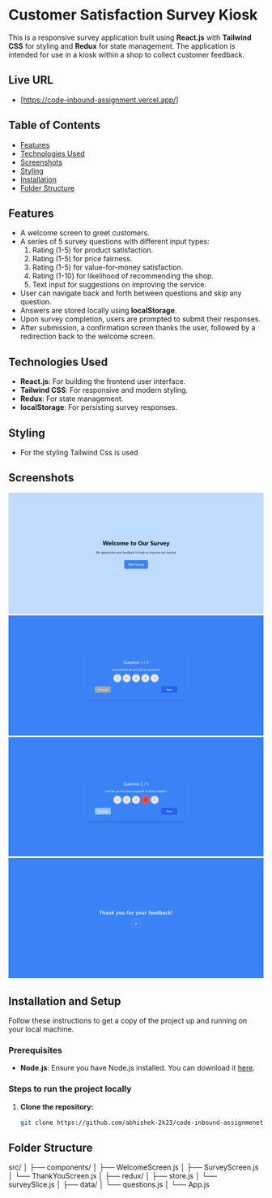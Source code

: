 # Customer Satisfaction Survey Kiosk

This is a responsive survey application built using **React.js** with **Tailwind CSS** for styling and **Redux** for state management. The application is intended for use in a kiosk within a shop to collect customer feedback.

## Live URL 
- [https://code-inbound-assignment.vercel.app/]

## Table of Contents
- [Features](#Features)
- [Technologies Used](#Technologies-Used)
- [Screenshots](#Screenshots)
- [Styling](#Stying)
- [Installation](#installation)
- [Folder Structure](#folder-structure)

## Features

- A welcome screen to greet customers.
- A series of 5 survey questions with different input types:
  1. Rating (1-5) for product satisfaction.
  2. Rating (1-5) for price fairness.
  3. Rating (1-5) for value-for-money satisfaction.
  4. Rating (1-10) for likelihood of recommending the shop.
  5. Text input for suggestions on improving the service.
- User can navigate back and forth between questions and skip any question.
- Answers are stored locally using **localStorage**.
- Upon survey completion, users are prompted to submit their responses.
- After submission, a confirmation screen thanks the user, followed by a redirection back to the welcome screen.

## Technologies Used

- **React.js**: For building the frontend user interface.
- **Tailwind CSS**: For responsive and modern styling.
- **Redux**: For state management.
- **localStorage**: For persisting survey responses.

## Styling
- For the styling Tailwind Css is used

## Screenshots

![Welcome screen](./src/Screenshots/welcome.png)
![Survery Screen](./src/Screenshots/survey.png)
![Answer selected](./src/Screenshots/answer-selected.png)
![Thank you screen](./src/Screenshots/thankyou-screen.png)
## Installation and Setup

Follow these instructions to get a copy of the project up and running on your local machine.

### Prerequisites

- **Node.js**: Ensure you have Node.js installed. You can download it [here](https://nodejs.org/).

### Steps to run the project locally

1. **Clone the repository:**

   ```bash
   git clone https://github.com/abhishek-2k23/code-inbound-assignmenet.git


## Folder Structure
src/
│
├── components/
│   ├── WelcomeScreen.js
│   ├── SurveyScreen.js
│   └── ThankYouScreen.js
│
├── redux/
│   ├── store.js
│   └── surveySlice.js
│
├── data/
│   └── questions.js
│
└── App.js
